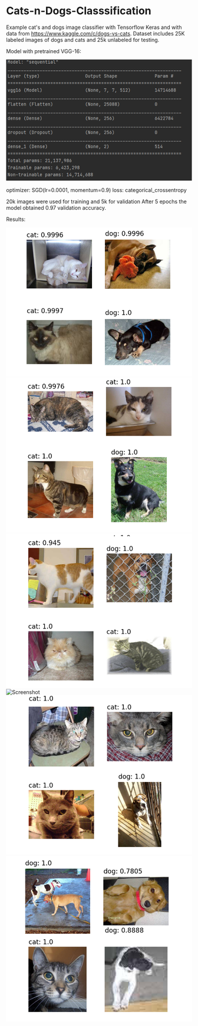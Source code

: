# Cats-n-Dogs-Classsification
Example cat's and dogs image classifier with Tensorflow Keras and with data from https://www.kaggle.com/c/dogs-vs-cats. Dataset includes 25K labeled images of dogs and cats and 25k unlabeled for testing.

Model with pretrained VGG-16:

![Screenshot](results/model.png)

optimizer: SGD(lr=0.0001, momentum=0.9)
loss: categorical_crossentropy

20k images were used for training and 5k for validation
After 5 epochs the model obtained 0.97 validation accuracy.

Results:

![Screenshot](results/results1.png)
![Screenshot](results/results2.png)
![Screenshot](results/results3.png)
![Screenshot](results/results4.png)
![Screenshot](results/results5.png)
![Screenshot](results/results6.png)


